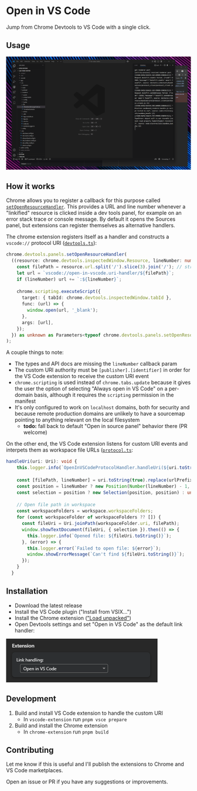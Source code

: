 # Open in VS Code

Jump from Chrome Devtools to VS Code with a single click.

## Usage

[![GIF](./open-in-vscode.gif)](./open-in-vscode.gif)

## How it works

Chrome allows you to register a callback for this purpose called [`setOpenResourceHandler`](https://developer.chrome.com/docs/extensions/reference/api/devtools/panels#method-setOpenResourceHandler). This provides a URL and line number whenever a "linkified" resource is clicked inside a dev tools panel, for example on an error stack trace or console message. By default it opens the Sources panel, but extensions can register themselves as alternative handlers.

The chrome extension registers itself as a handler and constructs a `vscode://` protocol URI ([`devtools.ts`](./chrome-extension/src/devtools.ts)):

```ts
chrome.devtools.panels.setOpenResourceHandler(
  ((resource: chrome.devtools.inspectedWindow.Resource, lineNumber: number) => {
    const filePath = resource.url.split('/').slice(3).join('/'); // strip https://localhost:123/
    let url = `vscode://open-in-vscode.uri-handler/${filePath}`;
    if (lineNumber) url += `:${lineNumber}`;

    chrome.scripting.executeScript({
      target: { tabId: chrome.devtools.inspectedWindow.tabId },
      func: (url) => {
        window.open(url, '_blank');
      },
      args: [url],
    });
  }) as unknown as Parameters<typeof chrome.devtools.panels.setOpenResourceHandler>[0],
);
```

A couple things to note:

- The types and API docs are missing the `lineNumber` callback param
- The custom URI authority must be `[publisher].[identifier]` in order for the VS Code extension to receive the custom URI event
- `chrome.scripting` is used instead of `chrome.tabs.update` because it gives the user the option of selecting "Always open in VS Code" on a per-domain basis, although it requires the `scripting` permission in the manifest
- It's only configured to work on `localhost` domains, both for security and because remote production domains are unlikely to have a sourcemap pointing to anything relevant on the local filesystem
  - **todo:** fall back to default "Open in source panel" behavior there (PR welcome)

On the other end, the VS Code extension listens for custom URI events and interpets them as workspace file URLs ([`protocol.ts`](./vscode-extension/src/protocol.ts):

```ts
handleUri(uri: Uri): void {
    this.logger.info(`OpenInVSCodeProtocolHandler.handleUri(${uri.toString(true)})`);

    const [filePath, lineNumber] = uri.toString(true).replace(urlPrefix, '').split(':');
    const position = lineNumber ? new Position(Number(lineNumber) - 1, 0) : undefined;
    const selection = position ? new Selection(position, position) : undefined;

    // Open file path in workspace
    const workspaceFolders = workspace.workspaceFolders;
    for (const workspaceFolder of workspaceFolders ?? []) {
      const fileUri = Uri.joinPath(workspaceFolder.uri, filePath);
      window.showTextDocument(fileUri, { selection }).then(() => {
        this.logger.info(`Opened file: ${fileUri.toString()}`);
      }, (error) => {
        this.logger.error(`Failed to open file: ${error}`);
        window.showErrorMessage(`Can't find ${fileUri.toString()}`);
      });
    }
  }
```

## Installation

- Download the latest release
- Install the VS Code plugin ("Install from VSIX…")
- Install the Chrome extension (["Load unpacked"](https://developer.chrome.com/docs/extensions/mv3/getstarted/development-basics/#load-unpacked))
- Open Devtools settings and set "Open in VS Code" as the default link handler:

![Devtools link handling](link-handling.png)

## Development

1. Build and install VS Code extension to handle the custom URI
    - In `vscode-extension` run `pnpm vsce prepare`
2. Build and install the Chrome extension
    - In `chrome-extension` run `pnpm build`

## Contributing

Let me know if this is useful and I'll publish the extensions to Chrome and
VS Code marketplaces.

Open an issue or PR if you have any suggestions or improvements.
